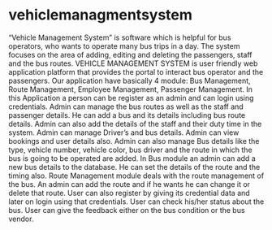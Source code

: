 # vehiclemanagmentsystem
“Vehicle Management System” is software which is helpful for bus operators, who wants to operate many bus trips in a day. The system focuses on the area of adding, editing and deleting the passengers, staff and the bus routes. VEHICLE MANAGEMENT SYSTEM is user friendly web application platform that provides the portal to interact bus operator and the passengers. Our  application have basically 4 module: Bus Management, Route Management, Employee Management, Passenger Management. In this Application a person can be register as an admin and can login using credentials. Admin can manage the bus routes as well as the staff and  passenger details. He can add a bus and its details including bus route details. Admin can also add the details of the staff and their duty time in the system. Admin can manage Driver’s and bus details. Admin can view bookings and user details also. Admin can also manage Bus details like the type, vehicle number, vehicle color, bus driver and the route in which the bus is going to be operated are added. In Bus module an admin can add a new bus details to the database. He can set the details of the route and the timing also. Route Management module deals with the route management of the bus. An admin can add the route and if he wants he can change it or delete that route.  User can also register by giving its credential data and later on login using that credentials. User can check his/her status about the bus. User can give the feedback either on the bus condition or the bus vendor.
